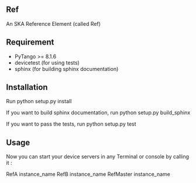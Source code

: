 ## Ref

An SKA Reference Element (called Ref)

## Requirement

- PyTango >= 8.1.6
- devicetest (for using tests)
- sphinx (for building sphinx documentation)

## Installation

Run python setup.py install

If you want to build sphinx documentation,
run python setup.py build_sphinx

If you want to pass the tests,
run python setup.py test

## Usage

Now you can start your device servers in any
Terminal or console by calling it :

RefA instance_name
RefB instance_name
RefMaster instance_name
